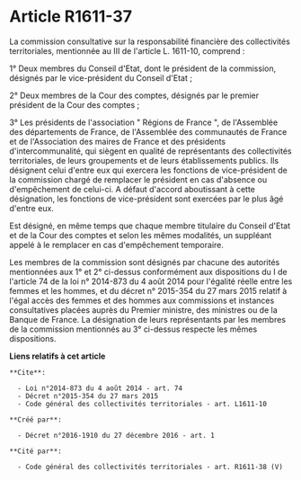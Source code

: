 # Article R1611-37

La commission consultative sur la responsabilité financière des collectivités territoriales, mentionnée au III de l'article
L. 1611-10, comprend : 

1° Deux membres du Conseil d'Etat, dont le président de la commission, désignés par le vice-président du Conseil d'Etat ; 

2° Deux membres de la Cour des comptes, désignés par le premier président de la Cour des comptes ; 

3° Les présidents de l'association " Régions de France ", de l'Assemblée des départements de France, de l'Assemblée des
communautés de France et de l'Association des maires de France et des présidents d'intercommunalité, qui siègent en qualité
de représentants des collectivités territoriales, de leurs groupements et de leurs établissements publics. Ils désignent
celui d'entre eux qui exercera les fonctions de vice-président de la commission chargé de remplacer le président en cas
d'absence ou d'empêchement de celui-ci. A défaut d'accord aboutissant à cette désignation, les fonctions de vice-président
sont exercées par le plus âgé d'entre eux. 

Est désigné, en même temps que chaque membre titulaire du Conseil d'Etat et de la Cour des comptes et selon les mêmes
modalités, un suppléant appelé à le remplacer en cas d'empêchement temporaire. 

Les membres de la commission sont désignés par chacune des autorités mentionnées aux 1° et 2° ci-dessus conformément aux
dispositions du I de l'article 74 de la loi n° 2014-873 du 4 août 2014 pour l'égalité réelle entre les femmes et les hommes,
et du décret n° 2015-354 du 27 mars 2015 relatif à l'égal accès des femmes et des hommes aux commissions et instances
consultatives placées auprès du Premier ministre, des ministres ou de la Banque de France. La désignation de leurs
représentants par les membres de la commission mentionnés au 3° ci-dessus respecte les mêmes dispositions.

**Liens relatifs à cet article**

	**Cite**:

	  - Loi n°2014-873 du 4 août 2014 - art. 74
	  - Décret n°2015-354 du 27 mars 2015
	  - Code général des collectivités territoriales - art. L1611-10

	**Créé par**:

	  - Décret n°2016-1910 du 27 décembre 2016 - art. 1

	**Cité par**:

	  - Code général des collectivités territoriales - art. R1611-38 (V)
